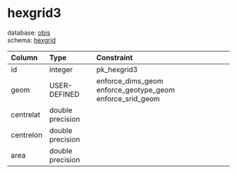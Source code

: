 # hexgrid3
database: [obis](../)  
schema: [hexgrid](hexgrid)  

|Column|Type|Constraint|
|:---|:---|:---|
|id|integer|pk_hexgrid3 |
|geom|USER-DEFINED|enforce_dims_geom enforce_geotype_geom enforce_srid_geom |
|centrelat|double precision||
|centrelon|double precision||
|area|double precision||
